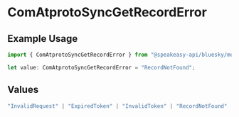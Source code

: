 # ComAtprotoSyncGetRecordError

## Example Usage

```typescript
import { ComAtprotoSyncGetRecordError } from "@speakeasy-api/bluesky/models/errors";

let value: ComAtprotoSyncGetRecordError = "RecordNotFound";
```

## Values

```typescript
"InvalidRequest" | "ExpiredToken" | "InvalidToken" | "RecordNotFound" | "RepoNotFound" | "RepoTakendown" | "RepoSuspended" | "RepoDeactivated"
```